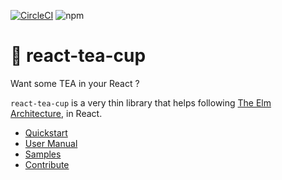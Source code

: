 [![CircleCI](https://circleci.com/gh/vankeisb/react-tea-cup/tree/develop.svg?style=shield)](https://app.circleci.com/pipelines/github/vankeisb/react-tea-cup)
![npm](https://img.shields.io/npm/v/react-tea-cup)

# 🍵 react-tea-cup

Want some TEA in your React ?

`react-tea-cup` is a very thin library that helps following [The Elm Architecture](https://guide.elm-lang.org/architecture/), in React.

- [Quickstart](doc/quickstart.md)
- [User Manual](doc/manual.md)
- [Samples](./samples)
- [Contribute](doc/contribute.md)
